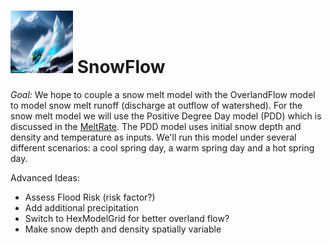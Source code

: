 # <img src="Logos/SnowFlow-Pokemon-Logo.jpg"  width="100"> SnowFlow

_Goal:_ We hope to couple a snow melt model with the OverlandFlow model to model snow melt runoff (discharge at outflow of watershed). For the snow melt model we will use the Positive Degree Day model (PDD) which is discussed in the [MeltRate](./MeltRate.ipynb). The PDD model uses initial snow depth and density and temperature as inputs. We'll run this model under several different scenarios: a cool spring day, a warm spring day and a hot spring day. 

Advanced Ideas:
- Assess Flood Risk (risk factor?)
- Add additional precipitation
- Switch to HexModelGrid for better overland flow?
- Make snow depth and density spatially variable

